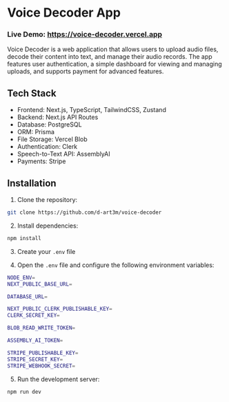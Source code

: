 # Voice Decoder App

### Live Demo: https://voice-decoder.vercel.app

Voice Decoder is a web application that allows users to upload audio files, decode their content into text, and manage their audio records. The app features user authentication, a simple dashboard for viewing and managing uploads, and supports payment for advanced features.

## Tech Stack

- Frontend: Next.js, TypeScript, TailwindCSS, Zustand
- Backend: Next.js API Routes
- Database: PostgreSQL
- ORM: Prisma
- File Storage: Vercel Blob
- Authentication: Clerk
- Speech-to-Text API: AssemblyAI
- Payments: Stripe

## Installation

1. Clone the repository:
```bash
git clone https://github.com/d-art3m/voice-decoder
```

2. Install dependencies:
```bash
npm install
```

3. Create your `.env` file

4. Open the `.env` file and configure the following environment variables:
```bash
NODE_ENV=
NEXT_PUBLIC_BASE_URL=

DATABASE_URL=

NEXT_PUBLIC_CLERK_PUBLISHABLE_KEY=
CLERK_SECRET_KEY=

BLOB_READ_WRITE_TOKEN=

ASSEMBLY_AI_TOKEN=

STRIPE_PUBLISHABLE_KEY=
STRIPE_SECRET_KEY=
STRIPE_WEBHOOK_SECRET=
```

5. Run the development server:
```bash
npm run dev
```